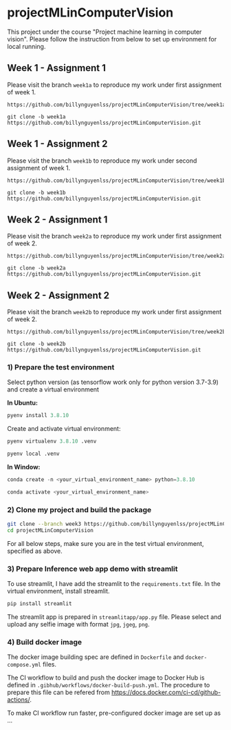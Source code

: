 # projectMLinComputerVision

This project under the course "Project machine learning in computer vision".
Please follow the instruction from below to set up environment for local running.

## Week 1 - Assignment 1

Please visit the branch `week1a` to reproduce my work under first assignment of week 1.

```
https://github.com/billynguyenlss/projectMLinComputerVision/tree/week1a

git clone -b week1a https://github.com/billynguyenlss/projectMLinComputerVision.git
```

## Week 1 - Assignment 2

Please visit the branch `week1b` to reproduce my work under second assignment of week 1.

```
https://github.com/billynguyenlss/projectMLinComputerVision/tree/week1b

git clone -b week1b https://github.com/billynguyenlss/projectMLinComputerVision.git
```

## Week 2 - Assignment 1

Please visit the branch `week2a` to reproduce my work under first assignment of week 2.

```
https://github.com/billynguyenlss/projectMLinComputerVision/tree/week2a

git clone -b week2a https://github.com/billynguyenlss/projectMLinComputerVision.git
```

## Week 2 - Assignment 2

Please visit the branch `week2b` to reproduce my work under first assignment of week 2.

```
https://github.com/billynguyenlss/projectMLinComputerVision/tree/week2b

git clone -b week2b https://github.com/billynguyenlss/projectMLinComputerVision.git
```

### 1) Prepare the test environment

Select python version (as tensorflow work only for python version 3.7-3.9) and create a virtual environment

**In Ubuntu:**

```python
pyenv install 3.8.10
```

Create and activate virtual environment:

```python
pyenv virtualenv 3.8.10 .venv

pyenv local .venv
```

**In Window:**

```python
conda create -n <your_virtual_environment_name> python=3.8.10

conda activate <your_virtual_environment_name>
```

### 2) Clone my project and build the package

```bash
git clone --branch week3 https://github.com/billynguyenlss/projectMLinComputerVision.git
cd projectMLinComputerVision
```

For all below steps, make sure you are in the test virtual environment, specified as above.

### 3) Prepare Inference web app demo with streamlit

To use streamlit, I have add the streamlit to the `requirements.txt` file.
In the virtual environment, install streamlit.

```python
pip install streamlit
```
The streamlit app is prepared in `streamlitapp/app.py` file.
Please select and upload any selfie image with format `jpg`, `jgeg`, `png`.

### 4) Build docker image

The docker image building spec are defined in `Dockerfile` and `docker-compose.yml` files.

The CI workflow to build and push the docker image to Docker Hub is defined in `.gibhub/workflows/docker-build-push.yml`. The procedure to prepare this file can be refered from https://docs.docker.com/ci-cd/github-actions/.

To make CI workflow run faster, pre-configured docker image are set up as ...
